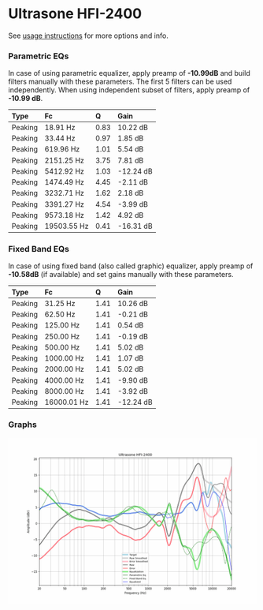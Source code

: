 # Ultrasone HFI-2400
See [usage instructions](https://github.com/jaakkopasanen/AutoEq#usage) for more options and info.

### Parametric EQs
In case of using parametric equalizer, apply preamp of **-10.99dB** and build filters manually
with these parameters. The first 5 filters can be used independently.
When using independent subset of filters, apply preamp of **-10.99 dB**.

| Type    | Fc          |    Q | Gain      |
|:--------|:------------|:-----|:----------|
| Peaking | 18.91 Hz    | 0.83 | 10.22 dB  |
| Peaking | 33.44 Hz    | 0.97 | 1.85 dB   |
| Peaking | 619.96 Hz   | 1.01 | 5.54 dB   |
| Peaking | 2151.25 Hz  | 3.75 | 7.81 dB   |
| Peaking | 5412.92 Hz  | 1.03 | -12.24 dB |
| Peaking | 1474.49 Hz  | 4.45 | -2.11 dB  |
| Peaking | 3232.71 Hz  | 1.62 | 2.18 dB   |
| Peaking | 3391.27 Hz  | 4.54 | -3.99 dB  |
| Peaking | 9573.18 Hz  | 1.42 | 4.92 dB   |
| Peaking | 19503.55 Hz | 0.41 | -16.31 dB |

### Fixed Band EQs
In case of using fixed band (also called graphic) equalizer, apply preamp of **-10.58dB**
(if available) and set gains manually with these parameters.

| Type    | Fc          |    Q | Gain      |
|:--------|:------------|:-----|:----------|
| Peaking | 31.25 Hz    | 1.41 | 10.26 dB  |
| Peaking | 62.50 Hz    | 1.41 | -0.21 dB  |
| Peaking | 125.00 Hz   | 1.41 | 0.54 dB   |
| Peaking | 250.00 Hz   | 1.41 | -0.19 dB  |
| Peaking | 500.00 Hz   | 1.41 | 5.02 dB   |
| Peaking | 1000.00 Hz  | 1.41 | 1.07 dB   |
| Peaking | 2000.00 Hz  | 1.41 | 5.02 dB   |
| Peaking | 4000.00 Hz  | 1.41 | -9.90 dB  |
| Peaking | 8000.00 Hz  | 1.41 | -3.92 dB  |
| Peaking | 16000.01 Hz | 1.41 | -12.24 dB |

### Graphs
![](./Ultrasone%20HFI-2400.png)